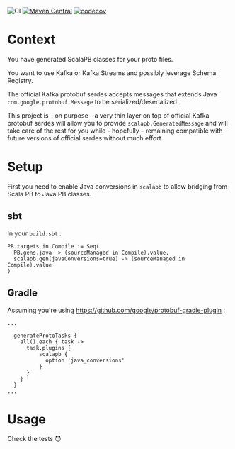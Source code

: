 ![CI](https://github.com/scoquelin/kafka-streams-scalapb-serde/workflows/CI/badge.svg?branch=master)
[![Maven Central](https://maven-badges.herokuapp.com/maven-central/com.github.scoquelin/kafka-streams-scalapb-serde_2.13/badge.svg)](https://maven-badges.herokuapp.com/maven-central/com.github.scoquelin/kafka-streams-scalapb-serde_2.13)
[![codecov](https://codecov.io/gh/scoquelin/kafka-streams-scalapb-serde/branch/master/graph/badge.svg)](https://codecov.io/gh/scoquelin/kafka-streams-scalapb-serde)

# Context

You have generated ScalaPB classes for your proto files.

You want to use Kafka or Kafka Streams and possibly leverage Schema Registry.

The official Kafka protobuf serdes accepts messages that extends Java `com.google.protobuf.Message` to be serialized/deserialized.

This project is - on purpose - a very thin layer on top of official Kafka protobuf serdes will allow you to provide `scalapb.GeneratedMessage` and will take care of the rest for you while - hopefully - remaining compatible with future versions of official serdes without much effort.

# Setup

First you need to enable Java conversions in `scalapb` to allow bridging from Scala PB to Java PB classes.

## sbt

In your `build.sbt` :

```
PB.targets in Compile := Seq(
  PB.gens.java -> (sourceManaged in Compile).value,
  scalapb.gen(javaConversions=true) -> (sourceManaged in Compile).value
)
```

## Gradle

Assuming you're using https://github.com/google/protobuf-gradle-plugin :

```
...

  generateProtoTasks {
    all().each { task ->
      task.plugins {
          scalapb {
            option 'java_conversions'
          }
      }
    }
  }
...
```

# Usage

Check the tests :smiling_imp:

